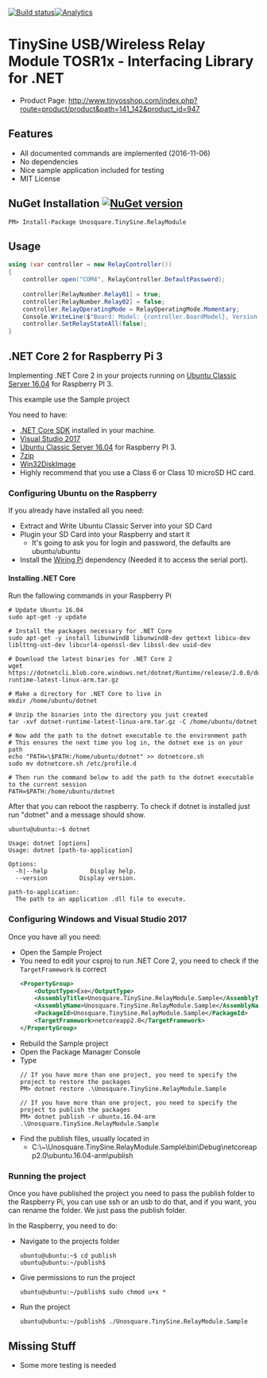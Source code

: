 [![Build status](https://ci.appveyor.com/api/projects/status/8frmfyb5wo751aop/branch/master?svg=true)](https://ci.appveyor.com/project/geoperez/tsrelay/branch/master)[![Analytics](https://ga-beacon.appspot.com/UA-8535255-2/unosquare/tsrelay/)](https://github.com/igrigorik/ga-beacon)

# TinySine USB/Wireless Relay Module TOSR1x - Interfacing Library for .NET

* Product Page: http://www.tinyosshop.com/index.php?route=product/product&path=141_142&product_id=947

## Features
* All documented commands are implemented (2016-11-06)
* No dependencies
* Nice sample application included for testing
* MIT License

## NuGet Installation [![NuGet version](https://badge.fury.io/nu/Unosquare.TinySine.RelayModule.svg)](https://badge.fury.io/nu/Unosquare.TinySine.RelayModule)

```
PM> Install-Package Unosquare.TinySine.RelayModule
```

## Usage

```csharp
using (var controller = new RelayController())
{
    controller.open("COM4", RelayController.DefaultPassword);
    
    controller[RelayNumber.Relay01] = true;
    controller[RelayNumber.Relay02] = false;
    controller.RelayOperatingMode = RelayOperatingMode.Momentary;
    Console.WriteLine($"Board: Model: {controller.BoardModel}, Version: {controller.BoardVersion}, FW: {controller.FirmwareVersion}, Channels: {controller.RelayChannelCount}, Mode: {controller.RelayOperatingMode}");
    controller.SetRelayStateAll(false);
}
```

## .NET Core 2 for Raspberry Pi 3

Implementing .NET Core 2 in your projects running on [Ubuntu Classic Server 16.04](https://ubuntu-pi-flavour-maker.org/download/) for Raspberry PI 3.

This example use the Sample project

You need to have:

- [.NET Core SDK](https://www.microsoft.com/net/core#windowscmd) installed in your machine.
- [Visual Studio 2017](https://www.visualstudio.com)
- [Ubuntu Classic Server 16.04](https://ubuntu-pi-flavour-maker.org/download/) for Raspberry PI 3.
- [7zip](http://www.7-zip.org/)
- [Win32DiskImage](https://sourceforge.net/projects/win32diskimager/)
- Highly recommend that you use a Class 6 or Class 10 microSD HC card.

### Configuring Ubuntu on the Raspberry

If you already have installed all you need:

- Extract and Write Ubuntu Classic Server into your SD Card
- Plugin your SD Card into your Raspberry and start it
    - It's going to ask you for login and password, the defaults are ubuntu/ubuntu
- Install the  [Wiring Pi](http://wiringpi.com/download-and-install/) dependency (Needed it to access the serial port).

#### Installing .NET Core

Run the fallowing commands in your Raspberry Pi

```
# Update Ubuntu 16.04
sudo apt-get -y update

# Install the packages necessary for .NET Core
sudo apt-get -y install libunwind8 libunwind8-dev gettext libicu-dev liblttng-ust-dev libcurl4-openssl-dev libssl-dev uuid-dev

# Download the latest binaries for .NET Core 2 
wget https://dotnetcli.blob.core.windows.net/dotnet/Runtime/release/2.0.0/dotnet-runtime-latest-linux-arm.tar.gz

# Make a directory for .NET Core to live in
mkdir /home/ubuntu/dotnet

# Unzip the binaries into the directory you just created
tar -xvf dotnet-runtime-latest-linux-arm.tar.gz -C /home/ubuntu/dotnet

# Now add the path to the dotnet executable to the environment path
# This ensures the next time you log in, the dotnet exe is on your path
echo "PATH=\$PATH:/home/ubuntu/dotnet" >> dotnetcore.sh
sudo mv dotnetcore.sh /etc/profile.d

# Then run the command below to add the path to the dotnet executable to the current session
PATH=$PATH:/home/ubuntu/dotnet
```

After that you can reboot the raspberry. To check if dotnet is installed just run "dotnet" and a message should show.

```
ubuntu@ubuntu:~$ dotnet

Usage: dotnet [options]
Usage: dotnet [path-to-application]

Options:
  -h|--help            Display help.
  --version         Display version.

path-to-application:
  The path to an application .dll file to execute.
```

### Configuring Windows and Visual Studio 2017

Once you have all you need:

- Open the Sample Project
- You need to edit your csproj to run .NET Core 2, you need to check if the `TargetFramework` is correct
    ```xml
    <PropertyGroup>
        <OutputType>Exe</OutputType>
        <AssemblyTitle>Unosquare.TinySine.RelayModule.Sample</AssemblyTitle>
        <AssemblyName>Unosquare.TinySine.RelayModule.Sample</AssemblyName>
        <PackageId>Unosquare.TinySine.RelayModule.Sample</PackageId>
        <TargetFramework>netcoreapp2.0</TargetFramework>
    </PropertyGroup>
    ```
- Rebuild the Sample project
- Open the Package Manager Console
- Type
    ```
    // If you have more than one project, you need to specify the project to restore the packages
    PM> dotnet restore .\Unosquare.TinySine.RelayModule.Sample
    ```
    ```
    // If you have more than one project, you need to specify the project to publish the packages
    PM> dotnet publish -r ubuntu.16.04-arm .\Unosquare.TinySine.RelayModule.Sample
    ```
- Find the publish files, usually located in 
    - C:\\~\Unosquare.TinySine.RelayModule.Sample\bin\Debug\netcoreapp2.0\ubuntu.16.04-arm\publish

### Running the project

Once you have published the project you need to pass the publish folder to the Raspberry Pi, you can use ssh or an usb to do that, and if you want, you can rename the folder. We just pass the publish folder.

In the Raspberry, you need to do:

- Navigate to the projects folder
    ```
    ubuntu@ubuntu:~$ cd publish
    ubuntu@ubuntu:~/publish$

    ```
- Give permissions to run the project
    ```
    ubuntu@ubuntu:~/publish$ sudo chmod u+x *
    ```
- Run the project
    ```
    ubuntu@ubuntu:~/publish$ ./Unosquare.TinySine.RelayModule.Sample
    ```

## Missing Stuff
* Some more testing is needed


